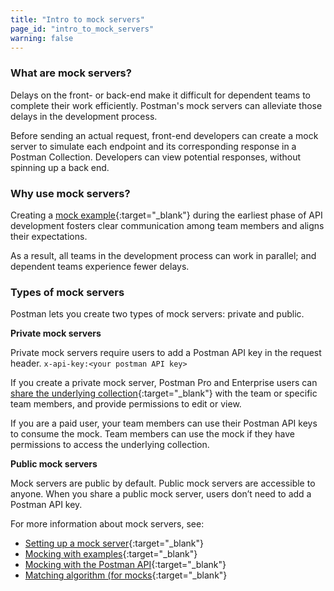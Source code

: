 ```yaml
---
title: "Intro to mock servers"
page_id: "intro_to_mock_servers"
warning: false
---
```



### What are mock servers?

Delays on the front- or back-end make it difficult for dependent teams to complete their work efficiently. Postman's mock servers can alleviate those delays in the development process. 

Before sending an actual request, front-end developers can create a mock server to simulate each endpoint and its corresponding response in a Postman Collection. Developers can view potential responses, without spinning up a back end.

### Why use mock servers?

Creating a [mock example](/docs/v6/postman/collections/examples){:target="_blank"} during the earliest phase of API development fosters clear communication among team members and aligns their expectations. 

As a result, all teams in the development process can work in parallel; and dependent teams experience fewer delays.

### Types of mock servers

Postman lets you create two types of mock servers: private and public.

**Private mock servers**

Private mock servers require users to add a Postman API key in the request header. `x-api-key:<your postman API key>`

If you create a private mock server, Postman Pro and Enterprise users can [share the underlying collection](/docs/v6/postman/team_library/sharing#sharing-collections){:target="_blank"} with the team or specific team members, and provide permissions to edit or view. 

If you are a paid user, your team members can use their Postman API keys to consume the mock. Team members can use the mock if they have permissions to access the underlying collection.

**Public mock servers**

Mock servers are public by default. Public mock servers are accessible to anyone. When you share a public mock server, users don’t need to add a Postman API key. 

For more information about mock servers, see:

* [Setting up a mock server](/docs/v6/postman/mock_servers/setting_up_mock){:target="_blank"}
* [Mocking with examples](/docs/v6/postman/mock_servers/mocking_with_examples){:target="_blank"}
* [Mocking with the Postman API](/docs/v6/postman/mock_servers/mock_with_api){:target="_blank"}
* [Matching algorithm (for mocks](/docs/v6/postman/mock_servers/matching_algorithm){:target="_blank"}


